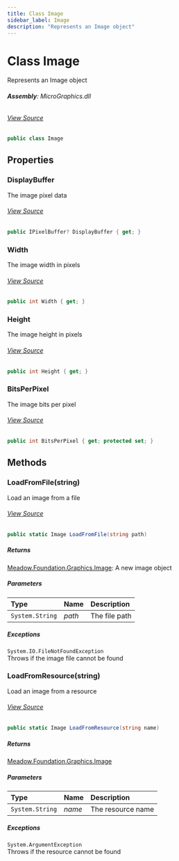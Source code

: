 ```yaml
---
title: Class Image
sidebar_label: Image
description: "Represents an Image object"
---
```

# Class Image
Represents an Image object

###### **Assembly**: MicroGraphics.dll
###### [View Source](https://github.com/WildernessLabs/Meadow.Foundation.git/blob/develop/Source/Meadow.Foundation.Libraries_and_Frameworks/Graphics.MicroGraphics/Driver/Image.cs#L11)
```csharp title="Declaration"
public class Image
```
## Properties
### DisplayBuffer
The image pixel data
###### [View Source](https://github.com/WildernessLabs/Meadow.Foundation.git/blob/develop/Source/Meadow.Foundation.Libraries_and_Frameworks/Graphics.MicroGraphics/Driver/Image.cs#L16)
```csharp title="Declaration"
public IPixelBuffer? DisplayBuffer { get; }
```
### Width
The image width in pixels
###### [View Source](https://github.com/WildernessLabs/Meadow.Foundation.git/blob/develop/Source/Meadow.Foundation.Libraries_and_Frameworks/Graphics.MicroGraphics/Driver/Image.cs#L21)
```csharp title="Declaration"
public int Width { get; }
```
### Height
The image height in pixels
###### [View Source](https://github.com/WildernessLabs/Meadow.Foundation.git/blob/develop/Source/Meadow.Foundation.Libraries_and_Frameworks/Graphics.MicroGraphics/Driver/Image.cs#L26)
```csharp title="Declaration"
public int Height { get; }
```
### BitsPerPixel
The image bits per pixel
###### [View Source](https://github.com/WildernessLabs/Meadow.Foundation.git/blob/develop/Source/Meadow.Foundation.Libraries_and_Frameworks/Graphics.MicroGraphics/Driver/Image.cs#L31)
```csharp title="Declaration"
public int BitsPerPixel { get; protected set; }
```
## Methods
### LoadFromFile(string)
Load an image from a file
###### [View Source](https://github.com/WildernessLabs/Meadow.Foundation.git/blob/develop/Source/Meadow.Foundation.Libraries_and_Frameworks/Graphics.MicroGraphics/Driver/Image.cs#L39)
```csharp title="Declaration"
public static Image LoadFromFile(string path)
```

##### Returns

[Meadow.Foundation.Graphics.Image](../Meadow.Foundation.Graphics/Image): A new image object
##### Parameters

| Type | Name | Description |
|:--- |:--- |:--- |
| `System.String` | *path* | The file path |


##### Exceptions

`System.IO.FileNotFoundException`  
Throws if the image file cannot be found
### LoadFromResource(string)
Load an image from a resource
###### [View Source](https://github.com/WildernessLabs/Meadow.Foundation.git/blob/develop/Source/Meadow.Foundation.Libraries_and_Frameworks/Graphics.MicroGraphics/Driver/Image.cs#L54)
```csharp title="Declaration"
public static Image LoadFromResource(string name)
```

##### Returns

[Meadow.Foundation.Graphics.Image](../Meadow.Foundation.Graphics/Image)

##### Parameters

| Type | Name | Description |
|:--- |:--- |:--- |
| `System.String` | *name* | The resource name |


##### Exceptions

`System.ArgumentException`  
Throws if the resource cannot be found
